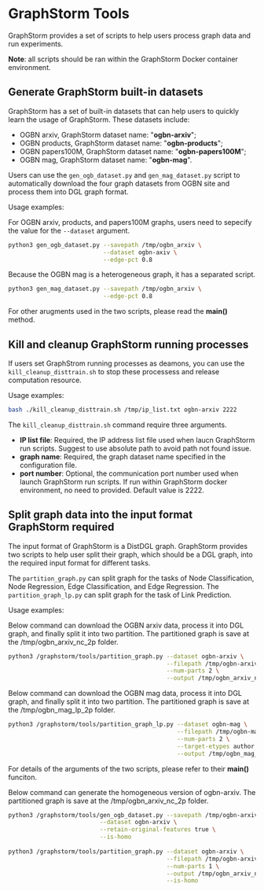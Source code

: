 # GraphStorm Tools

GraphStorm provides a set of scripts to help users process graph data and run experiments. 

**Note**: all scripts should be ran within the GraphStorm Docker container environment.

## Generate GraphStorm built-in datasets
GraphStorm has a set of built-in datasets that can help users to quickly learn the usage of GraphStorm. These datasets include:
- OGBN arxiv, GraphStorm dataset name: "**ogbn-arxiv**";
- OGBN products, GraphStorm dataset name: "**ogbn-products**";
- OGBN papers100M, GraphStorm dataset name: "**ogbn-papers100M**";
- OGBN mag, GraphStorm dataset name: "**ogbn-mag**".

Users can use the `gen_ogb_dataset.py` and `gen_mag_dataset.py` script to automatically download the four graph datasets from OGBN site and process them into DGL graph format. 

Usage examples:

For OGBN arxiv, products, and papers100M graphs, users need to sepecify the value for the `--dataset` argument.
```bash
python3 gen_ogb_dataset.py --savepath /tmp/ogbn_arxiv \
                           --dataset ogbn-axiv \
                           --edge-pct 0.8
```
Because the OGBN mag is a heterogeneous graph, it has a separated script.
```bash
python3 gen_mag_dataset.py --savepath /tmp/ogbn_arxiv \
                           --edge-pct 0.8
```

For other arugments used in the two scripts, please read the **main()** method.

## Kill and cleanup GraphStorm running processes
If users set GraphStrom running processes as deamons, you can use the `kill_cleanup_disttrain.sh` to stop these processess and release computation resource.

Usage examples:

```bash
bash ./kill_cleanup_disttrain.sh /tmp/ip_list.txt ogbn-arxiv 2222
```

The `kill_cleanup_disttrain.sh` command require three arguments.
- **IP list file**: Required, the IP address list file used when laucn GraphStorm run scripts. Suggest to use absolute path to avoid path not found issue.
- **graph name**: Required, the graph dataset name specified in the configuration file.
- **port number**: Optional, the communication port number used when launch GraphStorm run scripts. If run within GraphStorm docker environment, no need to provided. Default value is 2222.

## Split graph data into the input format GraphStorm required
The input format of GraphStorm is a DistDGL graph. GraphStorm provides two scripts to help user split their graph, which should be a DGL graph, into the required input format for different tasks.

The `partition_graph.py` can split graph for the tasks of Node Classification, Node Regression, Edge Classification, and Edge Regression. The `partition_graph_lp.py` can split graph for the task of Link Prediction.

Usage examples:

Below command can download the OGBN arxiv data, process it into DGL graph, and finally split it into two partition. The partitioned graph is save at the /tmp/ogbn_arxiv_nc_2p folder.
```bash
python3 /graphstorm/tools/partition_graph.py --dataset ogbn-arxiv \
                                             --filepath /tmp/ogbn-arxiv-nc/ \
                                             --num-parts 2 \
                                             --output /tmp/ogbn_arxiv_nc_2p
```

Below command can download the OGBN mag data, process it into DGL graph, and finally split it into two partition. The partitioned graph is save at the /tmp/ogbn_mag_lp_2p folder.
```bash
python3 /graphstorm/tools/partition_graph_lp.py --dataset ogbn-mag \
                                                --filepath /tmp/ogbn-mag-lp/ \
                                                --num-parts 2 \
                                                --target-etypes author,writes,paper \
                                                --output /tmp/ogbn_mag_lp_2p
```

For details of the arguments of the two scripts, please refer to their **main()** funciton.

Below command can generate the homogeneous version of ogbn-arxiv. The partitioned graph is save at the /tmp/ogbn_arxiv_nc_2p folder.
```bash
python3 /graphstorm/tools/gen_ogb_dataset.py --savepath /tmp/ogbn-arxiv-nc/  \
                          --dataset ogbn-arxiv \
                          --retain-original-features true \
                          --is-homo
                           
python3 /graphstorm/tools/partition_graph.py --dataset ogbn-arxiv \
                                             --filepath /tmp/ogbn-arxiv-nc/ \
                                             --num-parts 1 \
                                             --output /tmp/ogbn_arxiv_nc_train_val_1p_4t  \
                                             --is-homo     
```
